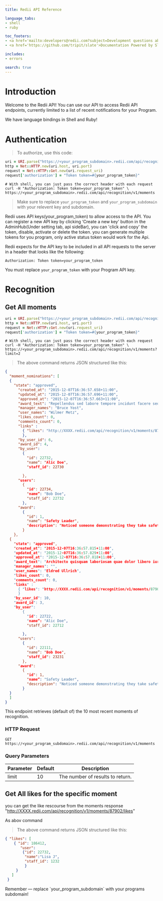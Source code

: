 ```yaml
---
title: Redii API Reference

language_tabs:
- shell
- ruby

toc_footers:
- <a href='mailto:developers@redii.com?subject=Development questions about Recognition API'>Development support</a>
- <a href='https://github.com/tripit/slate'>Documentation Powered by Slate</a>

includes:
- errors

search: true
---
```


# Introduction

Welcome to the Redii API! You can use our API to access Redii API endpoints, currently limited to a list of recent notifications for your Program.

We have language bindings in Shell and Ruby!

# Authentication

> To authorize, use this code:

```ruby
uri = URI.parse("https://<your_program_subdomain>.redii.com/api/recognition/v1/moments")
http = Net::HTTP.new(uri.host, uri.port)
request = Net::HTTP::Get.new(uri.request_uri)
request['authorization'] = "Token token=#{your_program_token}"
```

```shell
# With shell, you can just pass the correct header with each request
curl -H "Authorization: Token token=your_program_token" \
https://<your_program_subdomain>.redii.com/api/recognition/v1/moments
```

> Make sure to replace `your_program_token` and `your_program_subdomain` with your relevent key and subdomain.

Redii uses API keys(your_program_token) to allow access to the API. You can register a new API key by clicking ‘Create a new key' button in the AdminHub(Under setting tab, api sideBar), you can 'click and copy' the token, disable, activate or delete the token. you can generate multiple tokens for you program, only active status token would work for the Api.

Redii expects for the API key to be included in all API requests to the server in a header that looks like the following:

`Authorization: Token token=your_program_token`

<aside class="notice">
  You must replace <code>your_program_token</code> with your Program API key.
</aside>

# Recognition

## Get All moments

```ruby
uri = URI.parse("https://<your_program_subdomain>.redii.com/api/recognition/v1/moments?limit=2")
http = Net::HTTP.new(uri.host, uri.port)
request = Net::HTTP::Get.new(uri.request_uri)
request['authorization'] = "Token token=#{your_program_token}"
```

```shell
# With shell, you can just pass the correct header with each request
curl -H "Authorization: Token token=your_program_token" \
https://<your_program_subdomain>.redii.com/api/recognition/v1/moments?limit=2
```

> The above command returns JSON structured like this:

```json
{
  "moment_nominations": [
  {
    "state": "approved",
      "created_at": "2015-12-07T16:36:57.658+11:00",
      "updated_at": "2015-12-07T16:36:57.696+11:00",
      "approved_at": "2015-12-07T16:36:57.663+11:00",
      "award_text": "Repellendus sed labore tempore incidunt facere sed ab iure qui eos alias.",
      "manager_names": "Bruce Yost",
      "user_names": "Wilmer Metz",
      "likes_count": 0,
      "comments_count": 0,
      "links" :
        { "likes": "http://XXXX.redii.com/api/recognition/v1/moments/87940/likes"
        },
      "by_user_id": 6,
      "award_id": 4,
      "by_user":
        {
          "id": 22732,
          "name“: "Alic Doe",
          "staff_id": 22730

        },
      "users":
        {
          "id": 22734,
          "name“: "Bob Doe",
          "staff_id": 22732
        },
      "award":
        {
          "id": 1,
          "name“: "Safety Leader",
          "description": "Noticed someone demonstrating they take safety seriously?"
        }
    },
  {
    "state": "approved",
    "created_at": "2015-12-07T16:36:57.815+11:00",
    "updated_at": "2015-12-07T16:36:57.829+11:00",
    "approved_at": "2015-12-07T16:36:57.818+11:00",
    "award_text": "Architecto quisquam laboriosam quae dolor libero iure.",
    "manager_names": "",
    "user_names": "Eldred Ullrich",
    "likes_count": 0,
    "comments_count": 0,
    "links" :
      { "likes": "http://XXXX.redii.com/api/recognition/v1/moments/87902/likes"
      }
    "by_user_id": 10,
    "award_id": 3,
    "by_user":
        {
          "id": 22722,
          "name“: "Alic Doe",
          "staff_id": 22712

        },
      "users":
        {
          "id": 22111,
          "name“: "Bob Doe",
          "staff_id": 23231
        },
      "award":
        {
          "id": 1,
          "name“: "Safety Leader",
          "description": "Noticed someone demonstrating they take safety seriously?"
        }
  }
  ]
}
```

This endpoint retrieves (default of) the 10 most recent moments of recognition.

### HTTP Request

`GET https://<your_program_subdomain>.redii.com/api/recognition/v1/moments`

### Query Parameters

Parameter | Default | Description
--------- | ------- | -----------
limit | 10 | The number of results to return.

## Get All likes for the specific moment

you can get the like rescourse from the moments response
"http://XXXX.redii.com/api/recognition/v1/moments/87902/likes"

As abov command

> The above command returns JSON structured like this:

```json
{ "likes": [
    { "id": 186412,
       "user":
        {"id": 22732,
         "name":"Lisa J",
         "staff_id": 1232
         }
     }
   ]
 }
```
<aside class="success">
Remember — replace `your_program_subdomain` with your programs subdomain!
</aside>
